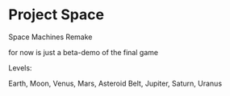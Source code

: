 # Project Space
Space Machines Remake

for now is just a beta-demo of the final game

Levels:

Earth,
Moon,
Venus,
Mars,
Asteroid Belt,
Jupiter,
Saturn,
Uranus
